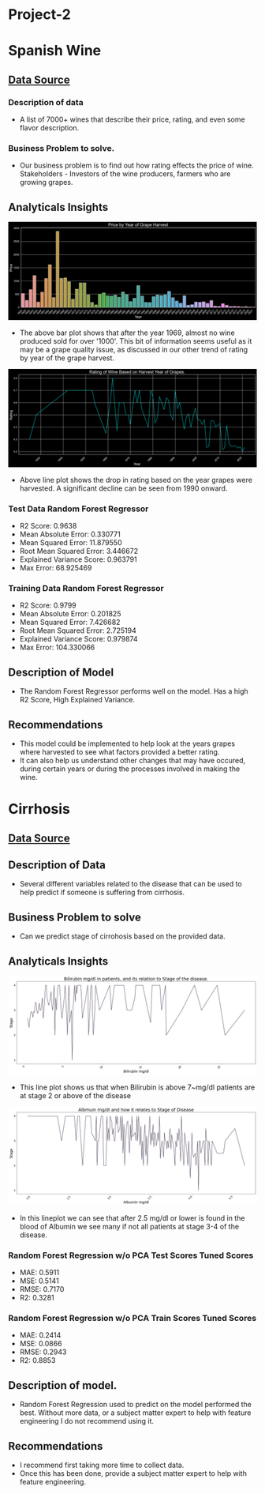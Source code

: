 # Project-2
# Spanish Wine
## [Data Source](https://www.kaggle.com/datasets/fedesoriano/spanish-wine-quality-dataset)
### Description of data
* A list of 7000+ wines that describe their price, rating, and even some flavor description.
### Business Problem to solve.
* Our business problem is to find out how rating effects the price of wine. Stakeholders - Investors of the wine producers, farmers who are growing grapes.

## Analyticals Insights
![Alt text](https://github.com/MikeyClausen/Project-2/blob/main/pics/PBYOGH.png)
* The above bar plot shows that after the year 1969, almost no wine produced sold for over '1000'. This bit of information seems useful as it may be a grape quality issue, as discussed in our other trend of rating by year of the grape harvest.

![Alt text](https://github.com/MikeyClausen/Project-2/blob/main/pics/ROWBOHYOG.png)
*  Above line plot shows the drop in rating based on the year grapes were harvested. A significant decline can be seen from 1990 onward.

### Test Data Random Forest Regressor
* R2 Score: 0.9638
* Mean Absolute Error: 0.330771
* Mean Squared Error: 11.879550
* Root Mean Squared Error: 3.446672
* Explained Variance Score: 0.963791
* Max Error: 68.925469

### Training Data Random Forest Regressor
* R2 Score: 0.9799
* Mean Absolute Error: 0.201825
* Mean Squared Error: 7.426682
* Root Mean Squared Error: 2.725194
* Explained Variance Score: 0.979874
* Max Error: 104.330066

## Description of Model
* The Random Forest Regressor performs well on the model. Has a high R2 Score, High Explained Variance.

## Recommendations
* This model could be implemented to help look at the years grapes where harvested to see what factors provided a better rating.
* It can also help us understand other changes that may have occured, during certain years or during the processes involved in making the wine.

# Cirrhosis
## [Data Source](https://www.kaggle.com/datasets/fedesoriano/cirrhosis-prediction-dataset)
## Description of Data
* Several different variables related to the disease that can be used to help predict if someone is suffering from cirrhosis.
## Business Problem to solve
* Can we predict stage of cirrohosis based on the provided data.

## Analyticals Insights
![Alt text](https://github.com/MikeyClausen/Project-2/blob/main/pics/bilirubin.png)
* This line plot shows us that when Bilirubin is above 7~mg/dl patients are at stage 2 or above of the disease

![Alt text](https://github.com/MikeyClausen/Project-2/blob/main/pics/albmuin.png)
* In this lineplot we can see that after 2.5 mg/dl or lower is found in the blood of Albumin we see many if not all patients at stage 3-4 of the disease.

### Random Forest Regression w/o PCA Test Scores Tuned Scores
* MAE: 0.5911
* MSE: 0.5141
* RMSE: 0.7170
* R2: 0.3281

### Random Forest Regression w/o PCA Train Scores Tuned Scores
* MAE: 0.2414
* MSE: 0.0866
* RMSE: 0.2943
* R2: 0.8853


## Description of model.

* Random Forest Regression used to predict on the model performed the best. Without more data, or a subject matter expert to help with feature engineering I do not recommend using it.

## Recommendations

* I recommend first taking more time to collect data.
* Once this has been done, provide a subject matter expert to help with feature engineering.

